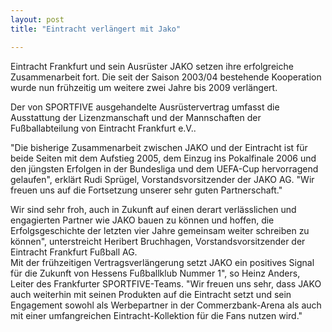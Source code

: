```yaml
---
layout: post
title: "Eintracht verlängert mit Jako"

---
```


Eintracht Frankfurt und sein Ausrüster JAKO setzen ihre erfolgreiche Zusammenarbeit fort. Die seit der Saison 2003/04 bestehende Kooperation wurde nun frühzeitig um weitere zwei Jahre bis 2009 verlängert.

Der von SPORTFIVE ausgehandelte Ausrüstervertrag umfasst die Ausstattung der Lizenzmanschaft und der Mannschaften der Fußballabteilung von Eintracht Frankfurt e.V..

"Die bisherige Zusammenarbeit zwischen JAKO und der Eintracht ist für beide Seiten mit dem Aufstieg 2005, dem Einzug ins Pokalfinale 2006 und den jüngsten Erfolgen in der Bundesliga und dem UEFA-Cup hervorragend gelaufen", erklärt Rudi Sprügel, Vorstandsvorsitzender der JAKO AG. "Wir freuen uns auf die Fortsetzung unserer sehr guten Partnerschaft."

Wir sind sehr froh, auch in Zukunft auf einen derart verlässlichen und engagierten Partner wie JAKO bauen zu können und hoffen, die Erfolgsgeschichte der letzten vier Jahre gemeinsam weiter schreiben zu können", unterstreicht Heribert Bruchhagen, Vorstandsvorsitzender der Eintracht Frankfurt Fußball AG.  
Mit der frühzeitigen Vertragsverlängerung setzt JAKO ein positives Signal für die Zukunft von Hessens Fußballklub Nummer 1", so Heinz Anders, Leiter des Frankfurter SPORTFIVE-Teams. "Wir freuen uns sehr, dass JAKO auch weiterhin mit seinen Produkten auf die Eintracht setzt und sein Engagement sowohl als Werbepartner in der Commerzbank-Arena als auch mit einer umfangreichen Eintracht-Kollektion für die Fans nutzen wird."
